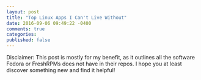 ```yaml
---
layout: post
title: "Top Linux Apps I Can't Live Without"
date: 2016-09-06 09:49:22 -0400
comments: true
categories:
published: false
---
```


Disclaimer: This post is mostly for my benefit, as it outlines all the software Fedora or FreshRPMs does not have in their repos. I hope you at least discover something new and find it helpful!
